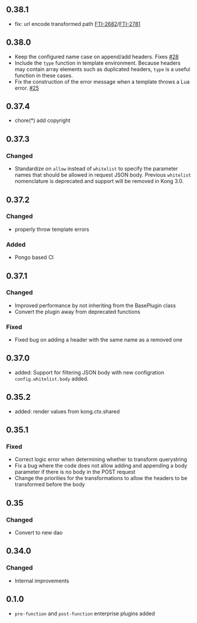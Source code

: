## 0.38.1

- fix: url encode transformed path [FTI-2682](https://konghq.atlassian.net/browse/FTI-2682)/[FTI-2781](https://konghq.atlassian.net/browse/FTI-2781)

## 0.38.0

- Keep the configured name case on append/add headers.
  Fixes [#28](https://github.com/Kong/kong-plugin-request-transformer/issues/28)
- Include the `type` function in template environment.
  Because headers may contain array elements such as duplicated headers,
  `type` is a useful function in these cases.
- Fix the construction of the error message when a template throws a Lua error.
  [#25](https://github.com/Kong/kong-plugin-request-transformer/issues/25)

## 0.37.4

- chore(*) add copyright

## 0.37.3

### Changed

* Standardize on `allow` instead of `whitelist` to specify the parameter names that should be allowed in request JSON body. Previous `whitelist` nomenclature is deprecated and support will be removed in Kong 3.0.

## 0.37.2

### Changed

* properly throw template errors

### Added

* Pongo based CI

## 0.37.1

### Changed

* Improved performance by not inheriting from the BasePlugin class
* Convert the plugin away from deprecated functions

### Fixed

* Fixed bug on adding a header with the same name as a removed one

## 0.37.0

- added: Support for filtering JSON body with new configration `config.whitelist.body`
added.

## 0.35.2

- added: render values from kong.ctx.shared

## 0.35.1

### Fixed

- Correct logic error when determining whether to transform querystring
- Fix a bug where the code does not allow adding and appending a body
parameter if there is no body in the POST request
- Change the priorities for the transformations to allow the
headers to be transformed before the body

## 0.35

### Changed

- Convert to new dao

## 0.34.0

### Changed
 - Internal improvements

## 0.1.0

- `pre-function` and `post-function` enterprise plugins added
